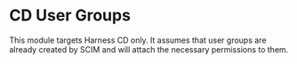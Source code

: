 # CD User Groups

This module targets Harness CD only. It assumes that user groups are already created by SCIM and will attach the necessary permissions to them.
